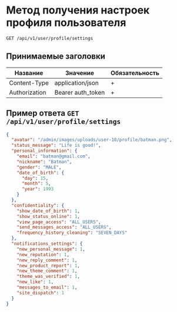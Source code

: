 Метод получения настроек профиля пользователя
=============================================

`GET /api/v1/user/profile/settings`

## Принимаемые заголовки

| Название           | Значение             | Обязательность |
|--------------------|----------------------|----------------|
| Content-Type       | application/json     | +              |
| Authorization      | Bearer auth_token    | +              |


Пример ответа `GET /api/v1/user/profile/settings`
-----------------------------------------------------------

```json
{
  "avatar": "/admin/images/uploads/user-10/profile/batman.png",
  "status_message": "Life is good!",
  "personal_information": {
    "email": "batman@gmail.com",
    "nickname": "Batman",
    "gender": "MALE",
    "date_of_birth": {
      "day": 15,
      "month": 5,
      "year": 1993
    }
  },
  "confidentiality": {
    "show_date_of_birth": 1,
    "show_status_online": 1,
    "view_page_access": "ALL_USERS",
    "send_messages_access": "ALL_USERS",
    "frequency_history_cleaning": "SEVEN_DAYS"
  },
  "notifications_settings": {
    "new_personal_message": 1,
    "new_reputation": 1,
    "new_reply_comment": 1,
    "new_product_report": 1,
    "new_theme_comment": 1,
    "theme_was_verified": 1,
    "new_like": 1,
    "messages_to_email": 1,
    "site_dispatch": 1
  }
}
```